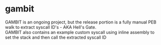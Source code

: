 # gambit
GAMBIT is an ongoing project, but the release portion is a fully manual PEB walk to extract syscall ID's - AKA Hell's Gate.\
GAMBIT also contains an example custom syscall using inline assembly to set the stack and then call the extracted syscall ID
